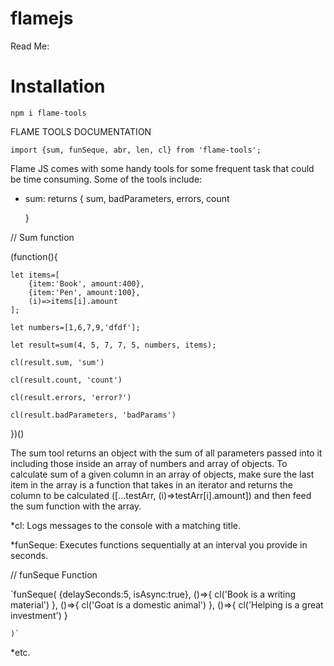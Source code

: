 # flamejs

Read Me:

# Installation
`npm i flame-tools`

FLAME TOOLS DOCUMENTATION

`import {sum, funSeque, abr, len, cl} from 'flame-tools';`

Flame JS comes with some handy tools for some frequent task that could be time consuming. Some of the tools include:

* sum: returns
{
    sum,
    badParameters, 
    errors, 
    count
    
    }

// Sum function

(function(){
    
    let items=[
        {item:'Book', amount:400}, 
        {item:'Pen', amount:100}, 
        (i)=>items[i].amount
    ];
    
    let numbers=[1,6,7,9,'dfdf'];

    let result=sum(4, 5, 7, 7, 5, numbers, items);

    cl(result.sum, 'sum')

    cl(result.count, 'count')

    cl(result.errors, 'error?')

    cl(result.badParameters, 'badParams')

})()


The sum tool returns an object with the sum of all parameters passed into it including those inside an array of numbers and array of objects. To calculate sum of a given column in an array of objects, make sure the last item in the array is a function that takes in an iterator and returns the column to be calculated ([...testArr, (i)=>testArr[i].amount]) and then feed the sum function with the array.

*cl: Logs messages to the console with a matching title.

*funSeque: Executes functions sequentially at an interval you provide in seconds.


// funSeque Function

`funSeque(
    {delaySeconds:5, isAsync:true},
    ()=>{
cl('Book is a writing material')
    },
    ()=>{
        cl('Goat is a domestic animal')
    },
    ()=>{
        cl('Helping is a great investment')
    }

    )`
    
*etc.